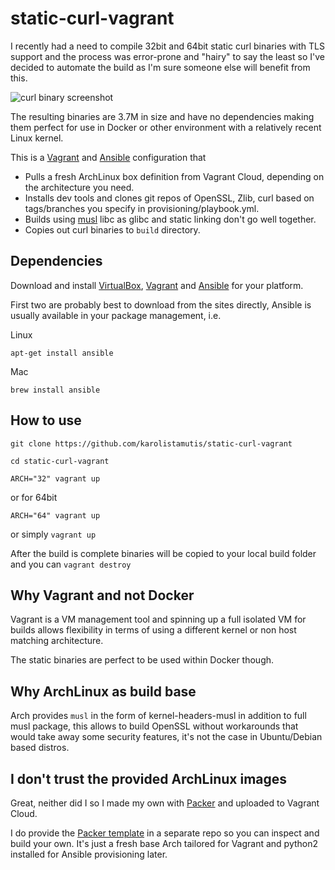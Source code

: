 static-curl-vagrant
===

I recently had a need to compile 32bit and 64bit static curl binaries with TLS support and the process was error-prone and "hairy" to say the least so I've decided to automate the build as I'm sure someone else will benefit from this.

![curl binary screenshot](https://s3.eu-central-1.amazonaws.com/ktpublic/static-curl-vagrant/static-curl.png)

The resulting binaries are 3.7M in size and have no dependencies making them perfect for use in Docker or other environment with a relatively recent Linux kernel.

This is a [Vagrant](https://www.vagrantup.com/) and [Ansible](https://www.ansible.com/) configuration that

* Pulls a fresh ArchLinux box definition from Vagrant Cloud, depending on the architecture you need.
* Installs dev tools and clones git repos of OpenSSL, Zlib, curl based on tags/branches you specify in provisioning/playbook.yml.
* Builds using [musl](https://www.musl-libc.org/) libc as glibc and static linking don't go well together.
* Copies out curl binaries to `build` directory.

## Dependencies

Download and install [VirtualBox](https://www.virtualbox.org/), [Vagrant](https://www.vagrantup.com/downloads.html) and [Ansible](https://www.ansible.com/) for your platform.

First two are probably best to download from the sites directly, Ansible is usually available in your package management, i.e.

Linux 

```
apt-get install ansible
```

Mac

```
brew install ansible
```

## How to use


```
git clone https://github.com/karolistamutis/static-curl-vagrant

cd static-curl-vagrant

ARCH="32" vagrant up
```

or for 64bit

```
ARCH="64" vagrant up
```

or simply ```vagrant up```

After the build is complete binaries will be copied to your local build folder and you can ```vagrant destroy```

## Why Vagrant and not Docker

Vagrant is a VM management tool and spinning up a full isolated VM for builds allows flexibility in terms of using a different kernel or non host matching architecture.

The static binaries are perfect to be used within Docker though.

## Why ArchLinux as build base

Arch provides `musl` in the form of kernel-headers-musl in addition to full musl package, this allows to build OpenSSL without workarounds that would take away some security features, it's not the case in Ubuntu/Debian based distros.

## I don't trust the provided ArchLinux images

Great, neither did I so I made my own with [Packer](https://www.packer.io/) and uploaded to Vagrant Cloud.

I do provide the [Packer template](https://github.com/karolistamutis/packer-archlinux) in a separate repo so you can inspect and build your own. It's just a fresh base Arch tailored for Vagrant and python2 installed for Ansible provisioning later.

